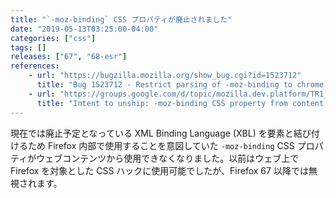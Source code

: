 ```yaml
---
title: "`-moz-binding` CSS プロパティが廃止されました"
date: "2019-05-13T03:25:00-04:00"
categories: ["css"]
tags: []
releases: ["67", "68-esr"]
references:
    - url: "https://bugzilla.mozilla.org/show_bug.cgi?id=1523712"
      title: "Bug 1523712 - Restrict parsing of -moz-binding to chrome and UA sheets."
    - url: "https://groups.google.com/d/topic/mozilla.dev.platform/TR1_24OldK8/discussion"
      title: "Intent to unship: -moz-binding CSS property from content."
---
```

現在では廃止予定となっている XML Binding Language (XBL) を要素と結び付けるため Firefox 内部で使用することを意図していた `-moz-binding` CSS プロパティがウェブコンテンツから使用できなくなりました。以前はウェブ上で Firefox を対象とした CSS ハックに使用可能でしたが、Firefox 67 以降では無視されます。
